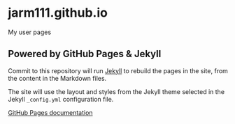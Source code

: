 # jarm111.github.io

My user pages

## Powered by GitHub Pages & Jekyll

Commit to this repository will run [Jekyll](https://jekyllrb.com/) to rebuild the pages in the site, from the content in the Markdown files.

The site will use the layout and styles from the Jekyll theme selected in the Jekyll `_config.yml` configuration file.

[GitHub Pages documentation](https://help.github.com/categories/github-pages-basics/)
